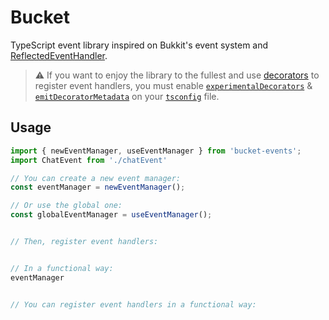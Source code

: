 # Bucket

TypeScript event library inspired on Bukkit's event system and [ReflectedEventHandler](https://github.com/xXNurioXx/ReflectedEventHandler).

> ⚠️ If you want to enjoy the library to the fullest and use [decorators](https://www.typescriptlang.org/docs/handbook/decorators.html) to register event handlers, you must enable [`experimentalDecorators`](https://www.typescriptlang.org/tsconfig#experimentalDecorators) & [`emitDecoratorMetadata`](https://www.typescriptlang.org/tsconfig/emitDecoratorMetadata.html) on your [`tsconfig`](https://www.typescriptlang.org/docs/handbook/tsconfig-json.html) file.


## Usage


```ts
import { newEventManager, useEventManager } from 'bucket-events';
import ChatEvent from './chatEvent'

// You can create a new event manager:
const eventManager = newEventManager();

// Or use the global one:
const globalEventManager = useEventManager();


// Then, register event handlers:


// In a functional way:
eventManager


// You can register event handlers in a functional way:


```